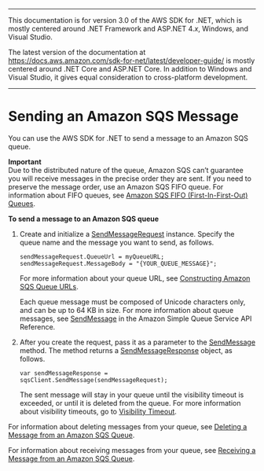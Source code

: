 --------

This documentation is for version 3\.0 of the AWS SDK for \.NET, which is mostly centered around \.NET Framework and ASP\.NET 4\.*x*, Windows, and Visual Studio\.

The latest version of the documentation at [https://docs\.aws\.amazon\.com/sdk\-for\-net/latest/developer\-guide/](../../latest/developer-guide/welcome.html) is mostly centered around \.NET Core and ASP\.NET Core\. In addition to Windows and Visual Studio, it gives equal consideration to cross\-platform development\.

--------

# Sending an Amazon SQS Message<a name="SendMessage"></a>

You can use the AWS SDK for \.NET to send a message to an Amazon SQS queue\.

**Important**  
Due to the distributed nature of the queue, Amazon SQS can’t guarantee you will receive messages in the precise order they are sent\. If you need to preserve the message order, use an Amazon SQS FIFO queue\. For information about FIFO queues, see [Amazon SQS FIFO \(First\-In\-First\-Out\) Queues](https://docs.aws.amazon.com/AWSSimpleQueueService/latest/SQSDeveloperGuide/FIFO-queues.html)\.

**To send a message to an Amazon SQS queue**

1. Create and initialize a [SendMessageRequest](https://docs.aws.amazon.com/sdkfornet/v3/apidocs/items/SQS/TSendMessageRequest.html) instance\. Specify the queue name and the message you want to send, as follows\.

   ```
   sendMessageRequest.QueueUrl = myQueueURL; sendMessageRequest.MessageBody = "{YOUR_QUEUE_MESSAGE}";
   ```

   For more information about your queue URL, see [Constructing Amazon SQS Queue URLs](QueueURL.md#sqs-queue-url)\.

   Each queue message must be composed of Unicode characters only, and can be up to 64 KB in size\. For more information about queue messages, see [SendMessage](https://docs.aws.amazon.com/AWSSimpleQueueService/latest/APIReference/API_SendMessage.html) in the Amazon Simple Queue Service API Reference\.

1. After you create the request, pass it as a parameter to the [SendMessage](https://docs.aws.amazon.com/sdkfornet/v3/apidocs/items/SQS/MSQSSendMessageSendMessageRequest.html) method\. The method returns a [SendMessageResponse](https://docs.aws.amazon.com/sdkfornet/v3/apidocs/items/SQS/TSendMessageResponse.html) object, as follows\.

   ```
   var sendMessageResponse = sqsClient.SendMessage(sendMessageRequest);
   ```

   The sent message will stay in your queue until the visibility timeout is exceeded, or until it is deleted from the queue\. For more information about visibility timeouts, go to [Visibility Timeout](https://docs.aws.amazon.com/AWSSimpleQueueService/latest/SQSDeveloperGuide/AboutVT.html)\.

For information about deleting messages from your queue, see [Deleting a Message from an Amazon SQS Queue](DeleteMessage.md#delete-sqs-message)\.

For information about receiving messages from your queue, see [Receiving a Message from an Amazon SQS Queue](ReceiveMessage.md#receive-sqs-message)\.